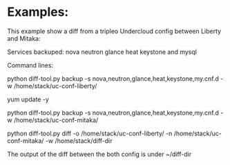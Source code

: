 Examples:
========

This example show a diff from a tripleo Undercloud config between Liberty and Mitaka:


Services backuped: nova neutron glance heat keystone and mysql

Command lines:

python diff-tool.py backup -s nova,neutron,glance,heat,keystone,my.cnf.d -w /home/stack/uc-conf-liberty/

yum update -y

python diff-tool.py backup -s nova,neutron,glance,heat,keystone,my.cnf.d -w /home/stack/uc-conf-mitaka/

python diff-tool.py diff -o /home/stack/uc-conf-liberty/ -n /home/stack/uc-conf-mitaka/ -w /home/stack/diff-dir


The output of the diff between the both config is under ~/diff-dir
